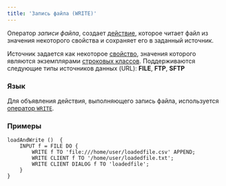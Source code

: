 ```yaml
---
title: 'Запись файла (WRITE)'
---
```


Оператор *записи файла*, создает [действие](Actions.md), которое читает файл из значения некоторого свойства и сохраняет его в заданный источник.

Источник задается как некоторое [свойство](Properties.md), значения которого являются экземплярами [строковых классов](Built-in_classes.md). Поддерживаются следующие типы источников данных (URL): **FILE**, **FTP**, **SFTP**

### Язык

Для объявления действия, выполняющего запись файла, используется [оператор `WRITE`](WRITE_operator.md).

### Примеры


```lsf
loadAndWrite ()  {
    INPUT f = FILE DO {
        WRITE f TO 'file:///home/user/loadedfile.csv' APPEND;
        WRITE CLIENT f TO '/home/user/loadedfile.txt';
        WRITE CLIENT DIALOG f TO 'loadedfile';
    }
}
```
